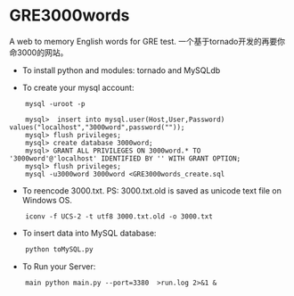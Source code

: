# GRE3000words
A web to memory English words for GRE test. 一个基于tornado开发的再要你命3000的网站。

* To install python and modules: tornado and MySQLdb

* To create your mysql account:
```shell
    mysql -uroot -p
```
```mysql
    mysql>  insert into mysql.user(Host,User,Password) values("localhost","3000word",password(""));
    mysql> flush privileges;
    mysql> create database 3000word;
    mysql> GRANT ALL PRIVILEGES ON 3000word.* TO '3000word'@'localhost' IDENTIFIED BY '' WITH GRANT OPTION;
    mysql> flush privileges;
    mysql -u3000word 3000word <GRE3000words_create.sql
```
* To reencode 3000.txt. PS: 3000.txt.old is saved as unicode text file on Windows OS.
```shell    
    iconv -f UCS-2 -t utf8 3000.txt.old -o 3000.txt
```
* To insert data into MySQL database:
```python    
    python toMySQL.py
```
* To Run your Server:
```shell    
    main python main.py --port=3380  >run.log 2>&1 & 
``` 
